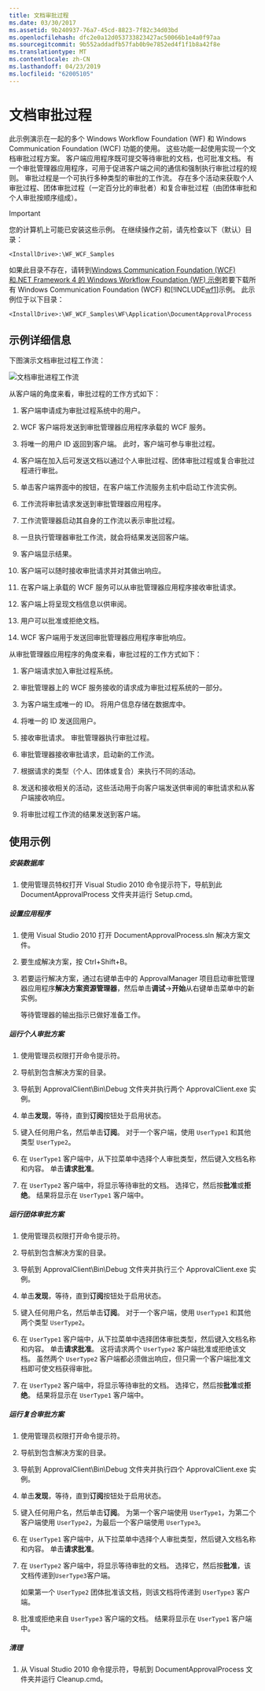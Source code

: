 ```yaml
---
title: 文档审批过程
ms.date: 03/30/2017
ms.assetid: 9b240937-76a7-45cd-8823-7f82c34d03bd
ms.openlocfilehash: dfc2e0a12d053733823427ac50066b1e4a0f97aa
ms.sourcegitcommit: 9b552addadfb57fab0b9e7852ed4f1f1b8a42f8e
ms.translationtype: MT
ms.contentlocale: zh-CN
ms.lasthandoff: 04/23/2019
ms.locfileid: "62005105"
---
```

# <a name="document-approval-process"></a>文档审批过程
此示例演示在一起的多个 Windows Workflow Foundation (WF) 和 Windows Communication Foundation (WCF) 功能的使用。 这些功能一起使用实现一个文档审批过程方案。 客户端应用程序既可提交等待审批的文档，也可批准文档。 有一个审批管理器应用程序，可用于促进客户端之间的通信和强制执行审批过程的规则。 审批过程是一个可执行多种类型的审批的工作流。 存在多个活动来获取个人审批过程、团体审批过程（一定百分比的审批者）和复合审批过程（由团体审批和个人审批按顺序组成）。

> [!IMPORTANT]
>  您的计算机上可能已安装这些示例。 在继续操作之前，请先检查以下（默认）目录：  
>   
>  `<InstallDrive>:\WF_WCF_Samples`  
>   
>  如果此目录不存在，请转到[Windows Communication Foundation (WCF) 和.NET Framework 4 的 Windows Workflow Foundation (WF) 示例](https://go.microsoft.com/fwlink/?LinkId=150780)若要下载所有 Windows Communication Foundation (WCF) 和[!INCLUDE[wf1](../../../../includes/wf1-md.md)]示例。 此示例位于以下目录：  
>   
>  `<InstallDrive>:\WF_WCF_Samples\WF\Application\DocumentApprovalProcess`  
  
## <a name="sample-details"></a>示例详细信息  
 下图演示文档审批过程工作流：  
  
 ![文档审批进程工作流](./media/document-approval-process/document-approval-process.jpg)  
  
 从客户端的角度来看，审批过程的工作方式如下：  
  
1. 客户端申请成为审批过程系统中的用户。  
  
2. WCF 客户端将发送到审批管理器应用程序承载的 WCF 服务。  
  
3. 将唯一的用户 ID 返回到客户端。 此时，客户端可参与审批过程。  
  
4. 客户端在加入后可发送文档以通过个人审批过程、团体审批过程或复合审批过程进行审批。  
  
5. 单击客户端界面中的按钮，在客户端工作流服务主机中启动工作流实例。  
  
6. 工作流将审批请求发送到审批管理器应用程序。  
  
7. 工作流管理器启动其自身的工作流以表示审批过程。  
  
8. 一旦执行管理器审批工作流，就会将结果发送回客户端。  
  
9. 客户端显示结果。  
  
10. 客户端可以随时接收审批请求并对其做出响应。  
  
11. 在客户端上承载的 WCF 服务可以从审批管理器应用程序接收审批请求。  
  
12. 客户端上将呈现文档信息以供审阅。  
  
13. 用户可以批准或拒绝文档。  
  
14. WCF 客户端用于发送回审批管理器应用程序审批响应。  
  
 从审批管理器应用程序的角度来看，审批过程的工作方式如下：  
  
1. 客户端请求加入审批过程系统。  
  
2. 审批管理器上的 WCF 服务接收的请求成为审批过程系统的一部分。  
  
3. 为客户端生成唯一的 ID。 将用户信息存储在数据库中。  
  
4. 将唯一的 ID 发送回用户。  
  
5. 接收审批请求。 审批管理器执行审批过程。  
  
6. 审批管理器接收审批请求，启动新的工作流。  
  
7. 根据请求的类型（个人、团体或复合）来执行不同的活动。  
  
8. 发送和接收相关的活动，这些活动用于向客户端发送供审阅的审批请求和从客户端接收响应。  
  
9. 将审批过程工作流的结果发送到客户端。  
  
## <a name="using-the-sample"></a>使用示例  
  
##### <a name="to-set-up-the-database"></a>安装数据库  
  
1. 使用管理员特权打开 Visual Studio 2010 命令提示符下，导航到此 DocumentApprovalProcess 文件夹并运行 Setup.cmd。  
  
##### <a name="to-set-up-the-application"></a>设置应用程序  
  
1. 使用 Visual Studio 2010 打开 DocumentApprovalProcess.sln 解决方案文件。  
  
2. 要生成解决方案，按 Ctrl+Shift+B。  
  
3. 若要运行解决方案，通过右键单击中的 ApprovalManager 项目启动审批管理器应用程序**解决方案资源管理器**，然后单击**调试**->**开始**从右键单击菜单中的新实例。  
  
     等待管理器的输出指示已做好准备工作。  
  
##### <a name="to-run-the-single-approval-scenario"></a>运行个人审批方案  
  
1. 使用管理员权限打开命令提示符。  
  
2. 导航到包含解决方案的目录。  
  
3. 导航到 ApprovalClient\Bin\Debug 文件夹并执行两个 ApprovalClient.exe 实例。  
  
4. 单击**发现**，等待，直到**订阅**按钮处于启用状态。  
  
5. 键入任何用户名，然后单击**订阅**。 对于一个客户端，使用 `UserType1` 和其他类型 `UserType2`。  
  
6. 在 `UserType1` 客户端中，从下拉菜单中选择个人审批类型，然后键入文档名称和内容。 单击**请求批准**。  
  
7. 在 `UserType2` 客户端中，将显示等待审批的文档。 选择它，然后按**批准**或**拒绝**。 结果将显示在 `UserType1` 客户端中。  
  
##### <a name="to-run-the-quorum-approval-scenario"></a>运行团体审批方案  
  
1. 使用管理员权限打开命令提示符。  
  
2. 导航到包含解决方案的目录。  
  
3. 导航到 ApprovalClient\Bin\Debug 文件夹并执行三个 ApprovalClient.exe 实例。  
  
4. 单击**发现**，等待，直到**订阅**按钮处于启用状态。  
  
5. 键入任何用户名，然后单击**订阅**。 对于一个客户端，使用 `UserType1` 和其他两个类型 `UserType2`。  
  
6. 在 `UserType1` 客户端中，从下拉菜单中选择团体审批类型，然后键入文档名称和内容。 单击**请求批准**。 这将请求两个 `UserType2` 客户端批准或拒绝该文档。 虽然两个 `UserType2` 客户端都必须做出响应，但只需一个客户端批准文档即可使文档获得审批。  
  
7. 在 `UserType2` 客户端中，将显示等待审批的文档。 选择它，然后按**批准**或**拒绝**。 结果将显示在 `UserType1` 客户端中。  
  
##### <a name="to-run-the-complex-approval-scenario"></a>运行复合审批方案  
  
1. 使用管理员权限打开命令提示符。  
  
2. 导航到包含解决方案的目录。  
  
3. 导航到 ApprovalClient\Bin\Debug 文件夹并执行四个 ApprovalClient.exe 实例。  
  
4. 单击**发现**，等待，直到**订阅**按钮处于启用状态。  
  
5. 键入任何用户名，然后单击**订阅**。 为第一个客户端使用 `UserType1`，为第二个客户端使用 `UserType2`，为最后一个客户端使用 `UserType3`。  
  
6. 在 `UserType1` 客户端中，从下拉菜单中选择个人审批类型，然后键入文档名称和内容。 单击**请求批准**。  
  
7. 在 `UserType2` 客户端中，将显示等待审批的文档。 选择它，然后按**批准**，该文档传递到`UserType3`客户端。  
  
     如果第一个 `UserType2` 团体批准该文档，则该文档将传递到 `UserType3` 客户端。  
  
8. 批准或拒绝来自 `UserType3` 客户端的文档。 结果将显示在 `UserType1` 客户端中。  
  
##### <a name="to-clean-up"></a>清理  
  
1. 从 Visual Studio 2010 命令提示符，导航到 DocumentApprovalProcess 文件夹并运行 Cleanup.cmd。
